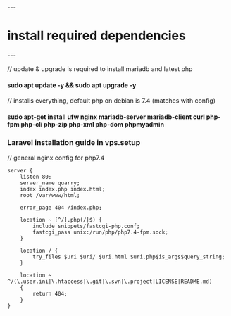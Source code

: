 --- <h1> install required dependencies </h1> ---
<p>// update & upgrade is required to install mariadb and latest php </p>
<h4>sudo apt update -y && sudo apt upgrade -y </h4>
<p>// installs everything, default php on debian is 7.4 (matches with config)</p>
<h4>sudo apt-get install ufw nginx mariadb-server mariadb-client curl php-fpm php-cli php-zip php-xml php-dom phpmyadmin</h4>

<h3> Laravel installation guide in vps.setup </h3>

// general nginx config for php7.4 
``` nginx
server {
    listen 80;
    server_name quarry;
    index index.php index.html;
    root /var/www/html;
    
    error_page 404 /index.php;

    location ~ [^/].php(/|$) {
        include snippets/fastcgi-php.conf;
        fastcgi_pass unix:/run/php/php7.4-fpm.sock;
    }

    location / {
        try_files $uri $uri/ $uri.html $uri.php$is_args$query_string;
    }

    location ~ ^/(\.user.ini|\.htaccess|\.git|\.svn|\.project|LICENSE|README.md)
    {
        return 404;
    }
}
```

